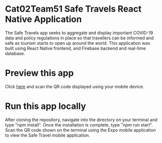 # Cat02Team51 Safe Travels React Native Application
The Safe Travels app seeks to aggregate and display important COVID-19 data and policy regulations in place so that travellers can be informed and safe as tourism starts to open up around the world. This application was built using React Native frontend, and Firebase backend and real-time database. 

# Preview this app
Click [here](https://expo.io/@yappeizhen/SafeTravels) and scan the QR code displayed using your mobile device.

# Run this app locally
After cloning the repository, navigate into the directory on your terminal and type "npm install". Once the installation is complete, type "npm run start". Scan the QR code shown on the terminal using the Expo mobile application to view the Safe Travel mobile application.
